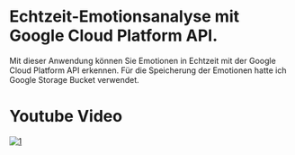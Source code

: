 # Echtzeit-Emotionsanalyse mit Google Cloud Platform API.

Mit dieser Anwendung können Sie Emotionen in Echtzeit mit der Google Cloud Platform API erkennen. Für die Speicherung der Emotionen hatte ich Google Storage Bucket verwendet. 

# Youtube Video
[![1](https://github.com/user-attachments/assets/78d4f9d3-7216-4e11-b46d-03b7a85fa740)](https://youtu.be/3KUUhWEujO0?si=34oP5lPD1FJ_Y2rT)
